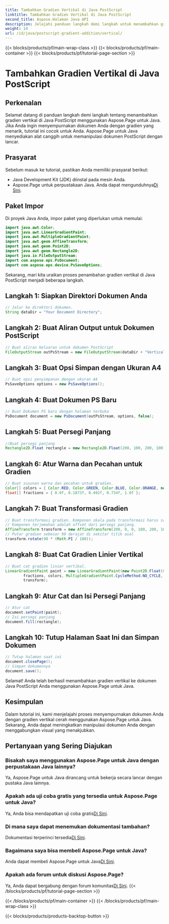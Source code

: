 ```yaml
---
title: Tambahkan Gradien Vertikal di Java PostScript
linktitle: Tambahkan Gradien Vertikal di Java PostScript
second_title: Aspose.Halaman Java API
description: Jelajahi panduan langkah demi langkah untuk menambahkan gradien vertikal di Java PostScript dengan Aspose.Page untuk Java. Sempurnakan dokumen Anda dengan mudah dengan visual yang hidup.
weight: 14
url: /id/java/postscript-gradient-addition/vertical/
---
```


{{< blocks/products/pf/main-wrap-class >}}
{{< blocks/products/pf/main-container >}}
{{< blocks/products/pf/tutorial-page-section >}}

# Tambahkan Gradien Vertikal di Java PostScript

## Perkenalan
Selamat datang di panduan langkah demi langkah tentang menambahkan gradien vertikal di Java PostScript menggunakan Aspose.Page untuk Java. Jika Anda ingin menyempurnakan dokumen Anda dengan gradien yang menarik, tutorial ini cocok untuk Anda. Aspose.Page untuk Java menyediakan alat canggih untuk memanipulasi dokumen PostScript dengan lancar.
## Prasyarat
Sebelum masuk ke tutorial, pastikan Anda memiliki prasyarat berikut:
- Java Development Kit (JDK) diinstal pada mesin Anda.
-  Aspose.Page untuk perpustakaan Java. Anda dapat mengunduhnya[Di Sini](https://releases.aspose.com/page/java/).
## Paket Impor
Di proyek Java Anda, impor paket yang diperlukan untuk memulai:
```java
import java.awt.Color;
import java.awt.LinearGradientPaint;
import java.awt.MultipleGradientPaint;
import java.awt.geom.AffineTransform;
import java.awt.geom.Point2D;
import java.awt.geom.Rectangle2D;
import java.io.FileOutputStream;
import com.aspose.eps.PsDocument;
import com.aspose.eps.device.PsSaveOptions;
```
Sekarang, mari kita uraikan proses penambahan gradien vertikal di Java PostScript menjadi beberapa langkah.
## Langkah 1: Siapkan Direktori Dokumen Anda
```java
// Jalur ke direktori dokumen.
String dataDir = "Your Document Directory";
```
## Langkah 2: Buat Aliran Output untuk Dokumen PostScript
```java
// Buat aliran keluaran untuk dokumen PostScript
FileOutputStream outPsStream = new FileOutputStream(dataDir + "VerticalGradient_outPS.ps");
```
## Langkah 3: Buat Opsi Simpan dengan Ukuran A4
```java
// Buat opsi penyimpanan dengan ukuran A4
PsSaveOptions options = new PsSaveOptions();
```
## Langkah 4: Buat Dokumen PS Baru
```java
// Buat Dokumen PS baru dengan halaman terbuka
PsDocument document = new PsDocument(outPsStream, options, false);
```
## Langkah 5: Buat Persegi Panjang
```java
//Buat persegi panjang
Rectangle2D.Float rectangle = new Rectangle2D.Float(200, 100, 200, 100);
```
## Langkah 6: Atur Warna dan Pecahan untuk Gradien
```java
// Buat susunan warna dan pecahan untuk gradien.
Color[] colors = { Color.RED, Color.GREEN, Color.BLUE, Color.ORANGE, new Color(85, 107, 47) };
float[] fractions = { 0.0f, 0.1873f, 0.492f, 0.734f, 1.0f };
```
## Langkah 7: Buat Transformasi Gradien
```java
// Buat transformasi gradien. Komponen skala pada transformasi harus sama dengan lebar dan tinggi persegi panjang.
// Komponen terjemahan adalah offset dari persegi panjang.
AffineTransform transform = new AffineTransform(200, 0, 0, 100, 200, 100);
// Putar gradien sebesar 90 derajat di sekitar titik asal
transform.rotate(90 * (Math.PI / 180));
```
## Langkah 8: Buat Cat Gradien Linier Vertikal
```java
// Buat cat gradien linier vertikal.
LinearGradientPaint paint = new LinearGradientPaint(new Point2D.Float(0, 0), new Point2D.Float(200, 100),
        fractions, colors, MultipleGradientPaint.CycleMethod.NO_CYCLE, MultipleGradientPaint.ColorSpaceType.SRGB,
        transform);
```
## Langkah 9: Atur Cat dan Isi Persegi Panjang
```java
// Atur cat
document.setPaint(paint);
// Isi persegi panjang
document.fill(rectangle);
```
## Langkah 10: Tutup Halaman Saat Ini dan Simpan Dokumen
```java
// Tutup halaman saat ini
document.closePage();
// Simpan dokumennya
document.save();
```
Selamat! Anda telah berhasil menambahkan gradien vertikal ke dokumen Java PostScript Anda menggunakan Aspose.Page untuk Java.
## Kesimpulan
Dalam tutorial ini, kami menjelajahi proses menyempurnakan dokumen Anda dengan gradien vertikal cerah menggunakan Aspose.Page untuk Java. Sekarang, Anda dapat meningkatkan manipulasi dokumen Anda dengan menggabungkan visual yang menakjubkan.
## Pertanyaan yang Sering Diajukan
### Bisakah saya menggunakan Aspose.Page untuk Java dengan perpustakaan Java lainnya?
Ya, Aspose.Page untuk Java dirancang untuk bekerja secara lancar dengan pustaka Java lainnya.
### Apakah ada uji coba gratis yang tersedia untuk Aspose.Page untuk Java?
 Ya, Anda bisa mendapatkan uji coba gratis[Di Sini](https://releases.aspose.com/).
### Di mana saya dapat menemukan dokumentasi tambahan?
 Dokumentasi terperinci tersedia[Di Sini](https://reference.aspose.com/page/java/).
### Bagaimana saya bisa membeli Aspose.Page untuk Java?
 Anda dapat membeli Aspose.Page untuk Java[Di Sini](https://purchase.aspose.com/buy).
### Apakah ada forum untuk diskusi Aspose.Page?
 Ya, Anda dapat bergabung dengan forum komunitas[Di Sini](https://forum.aspose.com/c/page/39).
{{< /blocks/products/pf/tutorial-page-section >}}

{{< /blocks/products/pf/main-container >}}
{{< /blocks/products/pf/main-wrap-class >}}

{{< blocks/products/products-backtop-button >}}
